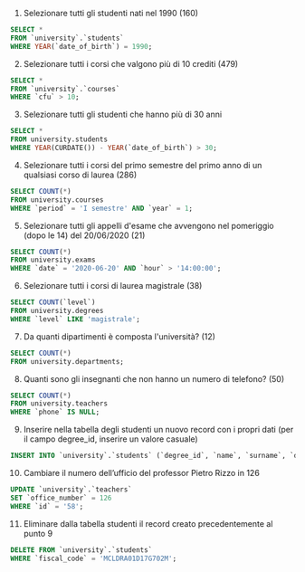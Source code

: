 1. Selezionare tutti gli studenti nati nel 1990 (160)

```sql
SELECT *
FROM `university`.`students`
WHERE YEAR(`date_of_birth`) = 1990;

```

2. Selezionare tutti i corsi che valgono più di 10 crediti (479)

```sql
SELECT *
FROM `university`.`courses`
WHERE `cfu` > 10;

```

3. Selezionare tutti gli studenti che hanno più di 30 anni

```sql
SELECT *
FROM university.students
WHERE YEAR(CURDATE()) - YEAR(`date_of_birth`) > 30;

```

4. Selezionare tutti i corsi del primo semestre del primo anno di un qualsiasi corso di laurea (286)

```sql
SELECT COUNT(*)
FROM university.courses
WHERE `period` = 'I semestre' AND `year` = 1;

```

5. Selezionare tutti gli appelli d'esame che avvengono nel pomeriggio (dopo le 14) del 20/06/2020 (21)

```sql
SELECT COUNT(*)
FROM university.exams
WHERE `date` = '2020-06-20' AND `hour` > '14:00:00';

```

6. Selezionare tutti i corsi di laurea magistrale (38)

```sql
SELECT COUNT(`level`)
FROM university.degrees
WHERE `level` LIKE 'magistrale';

```

7. Da quanti dipartimenti è composta l'università? (12)

```sql
SELECT COUNT(*)
FROM university.departments;

```

8. Quanti sono gli insegnanti che non hanno un numero di telefono? (50)

```sql
SELECT COUNT(*)
FROM university.teachers
WHERE `phone` IS NULL;

```

9. Inserire nella tabella degli studenti un nuovo record con i propri dati (per il campo degree_id, inserire un valore casuale)

```sql
INSERT INTO `university`.`students` (`degree_id`, `name`, `surname`, `date_of_birth`, `fiscal_code`, `enrolment_date`, `registration_number`, `email`) VALUES ('5', 'Dario', 'Miceli', '2001-04-17', 'MCLDRA01D17G702M', '2021-09-15', '839543', 'dariomiceli01@gmail.com');

```

10. Cambiare il numero dell’ufficio del professor Pietro Rizzo in 126

```sql
UPDATE `university`.`teachers`
SET `office_number` = 126
WHERE `id` = '58';

```

11. Eliminare dalla tabella studenti il record creato precedentemente al punto 9

```sql
DELETE FROM `university`.`students`
WHERE `fiscal_code` = 'MCLDRA01D17G702M';

```
